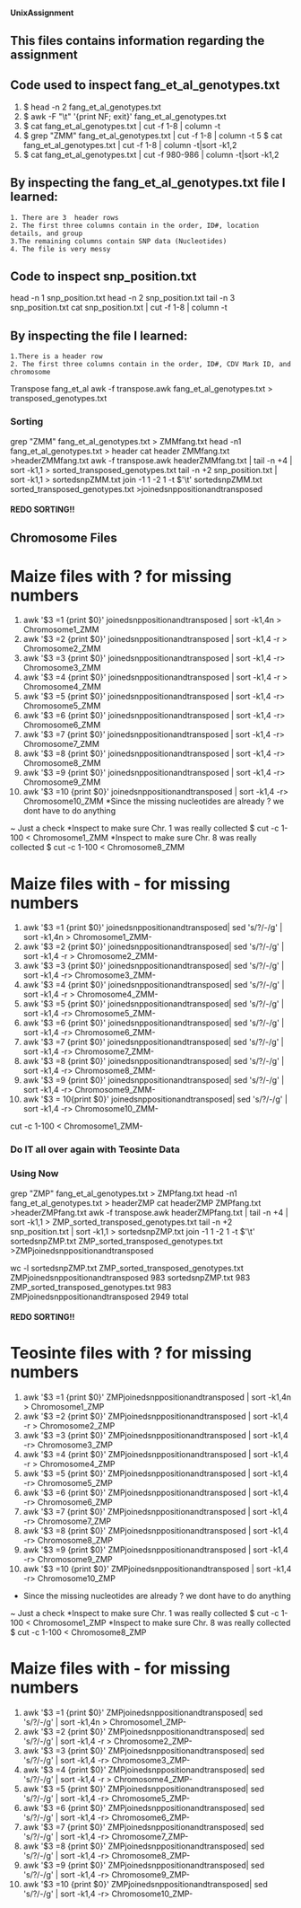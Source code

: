 #### UnixAssignment

## This files contains information regarding the assignment

## Code used to inspect fang_et_al_genotypes.txt 

1. $ head -n 2  fang_et_al_genotypes.txt
 2. $ awk -F "\t" '{print NF; exit}' fang_et_al_genotypes.txt 
 3. $ cat fang_et_al_genotypes.txt | cut -f 1-8 | column -t 
 4. $ grep "ZMM" fang_et_al_genotypes.txt | cut -f 1-8 | column -t
 5 $ cat fang_et_al_genotypes.txt | cut -f 1-8 | column -t|sort -k1,2
 5. $ cat fang_et_al_genotypes.txt | cut -f 980-986 | column -t|sort -k1,2

## By inspecting the fang_et_al_genotypes.txt file I learned:

    1. There are 3  header rows
    2. The first three columns contain in the order, ID#, location details, and group
    3.The remaining columns contain SNP data (Nucleotides) 
    4. The file is very messy
 
 ## Code to inspect snp_position.txt

head -n 1 snp_position.txt
head -n 2 snp_position.txt
tail -n 3 snp_position.txt
cat snp_position.txt | cut -f 1-8 | column -t

 ## By inspecting the file I learned:
 
    1.There is a header row
    2. The first three columns contain in the order, ID#, CDV Mark ID, and chromosome
    

 Transpose fang_et_al
    awk -f transpose.awk fang_et_al_genotypes.txt > transposed_genotypes.txt

### Sorting
 
 
 grep "ZMM" fang_et_al_genotypes.txt > ZMMfang.txt
 head -n1 fang_et_al_genotypes.txt > header
 cat header ZMMfang.txt >headerZMMfang.txt
  awk -f transpose.awk headerZMMfang.txt | tail -n +4 | sort -k1,1 > sorted_transposed_genotypes.txt
tail -n +2 snp_position.txt | sort -k1,1 > sortedsnpZMM.txt
join -1 1 -2 1 -t $'\t' sortedsnpZMM.txt sorted_transposed_genotypes.txt >joinedsnppositionandtransposed


    
#### REDO SORTING!!
## Chromosome Files
# Maize files with ? for missing numbers
1. awk '$3 =1 {print $0}' joinedsnppositionandtransposed | sort -k1,4n  > Chromosome1_ZMM
2. awk '$3 =2 {print $0}' joinedsnppositionandtransposed | sort -k1,4 -r > Chromosome2_ZMM
3. awk '$3 =3 {print $0}' joinedsnppositionandtransposed | sort -k1,4 -r> Chromosome3_ZMM
4. awk '$3 =4 {print $0}' joinedsnppositionandtransposed | sort -k1,4 -r > Chromosome4_ZMM
5. awk '$3 =5 {print $0}' joinedsnppositionandtransposed | sort -k1,4 -r> Chromosome5_ZMM
6. awk '$3 =6 {print $0}' joinedsnppositionandtransposed | sort -k1,4 -r> Chromosome6_ZMM
7. awk '$3 =7 {print $0}' joinedsnppositionandtransposed | sort -k1,4 -r> Chromosome7_ZMM
8. awk '$3 =8 {print $0}' joinedsnppositionandtransposed | sort -k1,4 -r> Chromosome8_ZMM
9. awk '$3 =9 {print $0}' joinedsnppositionandtransposed | sort -k1,4 -r> Chromosome9_ZMM
10. awk '$3 =10 {print $0}' joinedsnppositionandtransposed | sort -k1,4 -r> Chromosome10_ZMM
*Since the missing nucleotides are already ? we dont have to do anything

~ Just a check
*Inspect to make sure Chr. 1 was really collected $ cut -c 1-100 < Chromosome1_ZMM
*Inspect to make sure Chr. 8 was really collected $ cut -c 1-100 < Chromosome8_ZMM

# Maize files with - for missing numbers

1. awk '$3 =1 {print $0}' joinedsnppositionandtransposed| sed 's/?/-/g' | sort -k1,4n  > Chromosome1_ZMM-
2. awk '$3 =2 {print $0}' joinedsnppositionandtransposed| sed 's/?/-/g' | sort -k1,4 -r > Chromosome2_ZMM-
3. awk '$3 =3 {print $0}' joinedsnppositionandtransposed| sed 's/?/-/g' | sort -k1,4 -r> Chromosome3_ZMM-
4. awk '$3 =4 {print $0}' joinedsnppositionandtransposed| sed 's/?/-/g' | sort -k1,4 -r > Chromosome4_ZMM-
5. awk '$3 =5 {print $0}' joinedsnppositionandtransposed| sed 's/?/-/g' | sort -k1,4 -r> Chromosome5_ZMM-
6. awk '$3 =6 {print $0}' joinedsnppositionandtransposed| sed 's/?/-/g' | sort -k1,4 -r> Chromosome6_ZMM-
7. awk '$3 =7 {print $0}' joinedsnppositionandtransposed| sed 's/?/-/g' | sort -k1,4 -r> Chromosome7_ZMM-
8. awk '$3 =8 {print $0}' joinedsnppositionandtransposed| sed 's/?/-/g' | sort -k1,4 -r> Chromosome8_ZMM-
9. awk '$3 =9 {print $0}' joinedsnppositionandtransposed| sed 's/?/-/g' | sort -k1,4 -r> Chromosome9_ZMM-
10. awk '$3 = 10{print $0}' joinedsnppositionandtransposed| sed 's/?/-/g' | sort -k1,4 -r> Chromosome10_ZMM-


cut -c 1-100 < Chromosome1_ZMM-


### Do IT all over again with Teosinte Data

###  Using Now
 grep "ZMP" fang_et_al_genotypes.txt > ZMPfang.txt
 head -n1 fang_et_al_genotypes.txt > headerZMP
 cat headerZMP ZMPfang.txt >headerZMPfang.txt
  awk -f transpose.awk headerZMPfang.txt | tail -n +4 | sort -k1,1 > ZMP_sorted_transposed_genotypes.txt
tail -n +2 snp_position.txt | sort -k1,1 > sortedsnpZMP.txt
join -1 1 -2 1 -t $'\t' sortedsnpZMP.txt ZMP_sorted_transposed_genotypes.txt >ZMPjoinedsnppositionandtransposed

 wc -l sortedsnpZMP.txt ZMP_sorted_transposed_genotypes.txt ZMPjoinedsnppositionandtransposed
    983 sortedsnpZMP.txt
    983 ZMP_sorted_transposed_genotypes.txt
    983 ZMPjoinedsnppositionandtransposed
   2949 total

#### REDO SORTING!!

# Teosinte files with ? for missing numbers
1. awk '$3 =1 {print $0}' ZMPjoinedsnppositionandtransposed | sort -k1,4n  > Chromosome1_ZMP
2. awk '$3 =2 {print $0}' ZMPjoinedsnppositionandtransposed | sort -k1,4 -r > Chromosome2_ZMP
3. awk '$3 =3 {print $0}' ZMPjoinedsnppositionandtransposed | sort -k1,4 -r> Chromosome3_ZMP
4. awk '$3 =4 {print $0}' ZMPjoinedsnppositionandtransposed | sort -k1,4 -r > Chromosome4_ZMP
5. awk '$3 =5 {print $0}' ZMPjoinedsnppositionandtransposed | sort -k1,4 -r> Chromosome5_ZMP
6. awk '$3 =6 {print $0}' ZMPjoinedsnppositionandtransposed | sort -k1,4 -r> Chromosome6_ZMP
7. awk '$3 =7 {print $0}' ZMPjoinedsnppositionandtransposed | sort -k1,4 -r> Chromosome7_ZMP
8. awk '$3 =8 {print $0}' ZMPjoinedsnppositionandtransposed | sort -k1,4 -r> Chromosome8_ZMP
9. awk '$3 =9 {print $0}' ZMPjoinedsnppositionandtransposed | sort -k1,4 -r> Chromosome9_ZMP
10. awk '$3 =10 {print $0}' ZMPjoinedsnppositionandtransposed | sort -k1,4 -r> Chromosome10_ZMP
* Since the missing nucleotides are already ? we dont have to do anything

~ Just a check
*Inspect to make sure Chr. 1 was really collected $ cut -c 1-100 < Chromosome1_ZMP
*Inspect to make sure Chr. 8 was really collected $ cut -c 1-100 < Chromosome8_ZMP

# Maize files with - for missing numbers

1. awk '$3 =1 {print $0}' ZMPjoinedsnppositionandtransposed| sed 's/?/-/g' | sort -k1,4n  > Chromosome1_ZMP-
2. awk '$3 =2 {print $0}' ZMPjoinedsnppositionandtransposed| sed 's/?/-/g' | sort -k1,4 -r > Chromosome2_ZMP-
3. awk '$3 =3 {print $0}' ZMPjoinedsnppositionandtransposed| sed 's/?/-/g' | sort -k1,4 -r> Chromosome3_ZMP-
4. awk '$3 =4 {print $0}' ZMPjoinedsnppositionandtransposed| sed 's/?/-/g' | sort -k1,4 -r > Chromosome4_ZMP-
5. awk '$3 =5 {print $0}' ZMPjoinedsnppositionandtransposed| sed 's/?/-/g' | sort -k1,4 -r> Chromosome5_ZMP-
6. awk '$3 =6 {print $0}' ZMPjoinedsnppositionandtransposed| sed 's/?/-/g' | sort -k1,4 -r> Chromosome6_ZMP-
7. awk '$3 =7 {print $0}' ZMPjoinedsnppositionandtransposed| sed 's/?/-/g' | sort -k1,4 -r> Chromosome7_ZMP-
8. awk '$3 =8 {print $0}' ZMPjoinedsnppositionandtransposed| sed 's/?/-/g' | sort -k1,4 -r> Chromosome8_ZMP-
9. awk '$3 =9 {print $0}' ZMPjoinedsnppositionandtransposed| sed 's/?/-/g' | sort -k1,4 -r> Chromosome9_ZMP-
10. awk '$3 =10 {print $0}' ZMPjoinedsnppositionandtransposed| sed 's/?/-/g' | sort -k1,4 -r> Chromosome10_ZMP-
